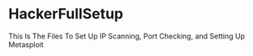 # HackerFullSetup
This Is The Files To Set Up IP Scanning, Port Checking, and Setting Up Metasploit
